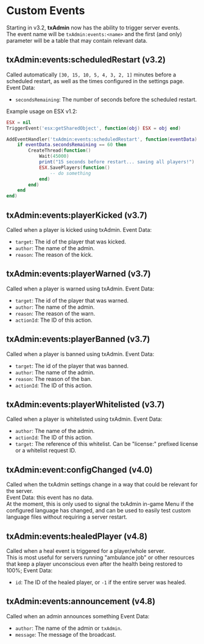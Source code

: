 # Custom Events

Starting in v3.2, **txAdmin** now has the ability to trigger server events.  
The event name will be `txAdmin:events:<name>` and the first (and only) parameter will be a table that may contain relevant data.


## txAdmin:events:scheduledRestart (v3.2)
Called automatically `[30, 15, 10, 5, 4, 3, 2, 1]` minutes before a scheduled restart, as well as the times configured in the settings page.  
Event Data:
- `secondsRemaining`: The number of seconds before the scheduled restart.  

Example usage on ESX v1.2:
```lua
ESX = nil
TriggerEvent('esx:getSharedObject', function(obj) ESX = obj end)

AddEventHandler('txAdmin:events:scheduledRestart', function(eventData)
    if eventData.secondsRemaining == 60 then
        CreateThread(function()
            Wait(45000)
            print("15 seconds before restart... saving all players!")
            ESX.SavePlayers(function()
                -- do something
            end)
        end)
    end
end)
```


## txAdmin:events:playerKicked (v3.7)
Called when a player is kicked using txAdmin.
Event Data:
- `target`: The id of the player that was kicked.
- `author`: The name of the admin.
- `reason`: The reason of the kick.


## txAdmin:events:playerWarned (v3.7)
Called when a player is warned using txAdmin.
Event Data:
- `target`: The id of the player that was warned.
- `author`: The name of the admin.
- `reason`: The reason of the warn.
- `actionId`: The ID of this action.


## txAdmin:events:playerBanned (v3.7)
Called when a player is banned using txAdmin.
Event Data:
- `target`: The id of the player that was banned.
- `author`: The name of the admin.
- `reason`: The reason of the ban.
- `actionId`: The ID of this action.


## txAdmin:events:playerWhitelisted (v3.7)
Called when a player is whitelisted using txAdmin.
Event Data:
- `author`: The name of the admin.
- `actionId`: The ID of this action.
- `target`: The reference of this whitelist. Can be "license:" prefixed license or a whitelist request ID.

## txAdmin:event:configChanged (v4.0)
Called when the txAdmin settings change in a way that could be relevant for the server.  
Event Data: this event has no data.  
At the moment, this is only used to signal the txAdmin in-game Menu if the configured language has changed, and can be used to easily test custom language files without requiring a server restart. 

## txAdmin:events:healedPlayer (v4.8)
Called when a heal event is triggered for a player/whole server.  
This is most useful for servers running "ambulance job" or other resources that keep a player unconscious even after the health being restored to 100%;
Event Data:
- `id`: The ID of the healed player, or `-1` if the entire server was healed.

## txAdmin:events:announcement (v4.8)
Called when an admin announces something
Event Data:
- `author`: The name of the admin or `txAdmin`.
- `message`: The message of the broadcast.
